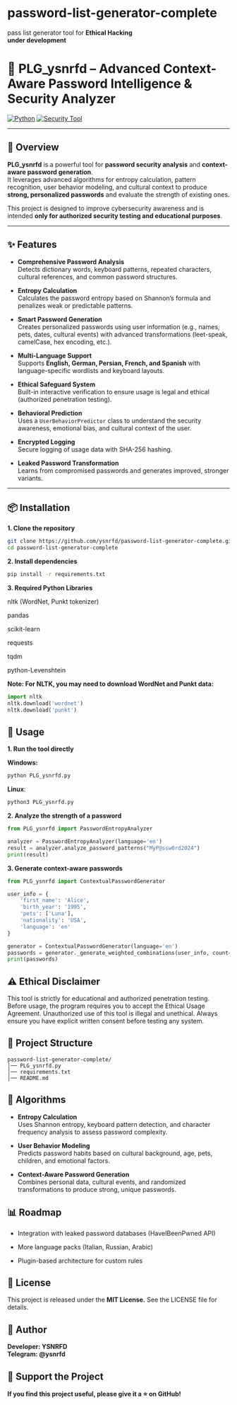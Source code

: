 # password-list-generator-complete
pass list generator tool for **Ethical Hacking**  
**under development**


# 🔐 PLG_ysnrfd – Advanced Context-Aware Password Intelligence & Security Analyzer

[![Python](https://img.shields.io/badge/python-3.8%2B-blue.svg)](https://www.python.org/)
[![Security Tool](https://img.shields.io/badge/Security-Analyzer-critical.svg)]()

---

## 🚀 Overview

**PLG_ysnrfd** is a powerful tool for **password security analysis** and **context-aware password generation**.  
It leverages advanced algorithms for entropy calculation, pattern recognition, user behavior modeling, and cultural context to produce **strong, personalized passwords** and evaluate the strength of existing ones.

This project is designed to improve cybersecurity awareness and is intended **only for authorized security testing and educational purposes**.

---

## ✨ Features

- **Comprehensive Password Analysis**  
  Detects dictionary words, keyboard patterns, repeated characters, cultural references, and common password structures.

- **Entropy Calculation**  
  Calculates the password entropy based on Shannon’s formula and penalizes weak or predictable patterns.

- **Smart Password Generation**  
  Creates personalized passwords using user information (e.g., names, pets, dates, cultural events) with advanced transformations (leet-speak, camelCase, hex encoding, etc.).

- **Multi-Language Support**  
  Supports **English, German, Persian, French, and Spanish** with language-specific wordlists and keyboard layouts.

- **Ethical Safeguard System**  
  Built-in interactive verification to ensure usage is legal and ethical (authorized penetration testing).

- **Behavioral Prediction**  
  Uses a `UserBehaviorPredictor` class to understand the security awareness, emotional bias, and cultural context of the user.

- **Encrypted Logging**  
  Secure logging of usage data with SHA-256 hashing.

- **Leaked Password Transformation**  
  Learns from compromised passwords and generates improved, stronger variants.

---

## 📦 Installation

**1. Clone the repository**

```bash
git clone https://github.com/ysnrfd/password-list-generator-complete.git
cd password-list-generator-complete
```

**2. Install dependencies**

```bash
pip install -r requirements.txt
```

**3. Required Python Libraries**

nltk (WordNet, Punkt tokenizer)

pandas

scikit-learn

requests

tqdm

python-Levenshtein

**Note: For NLTK, you may need to download WordNet and Punkt data:**

```python
import nltk
nltk.download('wordnet')
nltk.download('punkt')
```

## 🔧 Usage

**1. Run the tool directly**

**Windows:**
```python
python PLG_ysnrfd.py
```
**Linux**:
```python
python3 PLG_ysnrfd.py
```

**2. Analyze the strength of a password**

```python
from PLG_ysnrfd import PasswordEntropyAnalyzer

analyzer = PasswordEntropyAnalyzer(language='en')
result = analyzer.analyze_password_patterns("MyP@ssw0rd2024")
print(result)
```

**3. Generate context-aware passwords**

```python
from PLG_ysnrfd import ContextualPasswordGenerator

user_info = {
    'first_name': 'Alice',
    'birth_year': '1995',
    'pets': ['Luna'],
    'nationality': 'USA',
    'language': 'en'
}

generator = ContextualPasswordGenerator(language='en')
passwords = generator._generate_weighted_combinations(user_info, count=10, min_length=8, max_length=16)
print(passwords)
```

## ⚠️ Ethical Disclaimer

This tool is strictly for educational and authorized penetration testing.
Before usage, the program requires you to accept the Ethical Usage Agreement.
Unauthorized use of this tool is illegal and unethical.
Always ensure you have explicit written consent before testing any system.

## 📂 Project Structure

```structure
password-list-generator-complete/
│── PLG_ysnrfd.py
│── requirements.txt
│── README.md
```

## 🧠 Algorithms

- **Entropy Calculation**  
  Uses Shannon entropy, keyboard pattern detection, and character frequency analysis to assess password complexity.

- **User Behavior Modeling**  
  Predicts password habits based on cultural background, age, pets, children, and emotional factors.

- **Context-Aware Password Generation**  
  Combines personal data, cultural events, and randomized transformations to produce strong, unique passwords.

## 📊 Roadmap

- Integration with leaked password databases (HaveIBeenPwned API)

- More language packs (Italian, Russian, Arabic)

- Plugin-based architecture for custom rules

## 📝 License

This project is released under the **MIT License.**
See the LICENSE file for details.

## 👤 Author

**Developer: YSNRFD**  
**Telegram: @ysnrfd**

## 🌟 Support the Project

**If you find this project useful, please give it a ⭐ on GitHub!**
